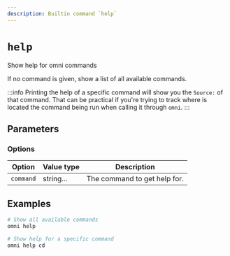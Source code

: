 ```yaml
---
description: Builtin command `help`
---
```


# `help`

Show help for omni commands

If no command is given, show a list of all available commands.

:::info
Printing the help of a specific command will show you the `Source:` of that command. That can be practical if you're trying to track where is located the command being run when calling it through `omni`.
:::

## Parameters

### Options

| Option          | Value type | Description                                         |
|-----------------|------------|-----------------------------------------------------|
| `command` | string... | The command to get help for. |

## Examples

```bash
# Show all available commands
omni help

# Show help for a specific command
omni help cd
```
